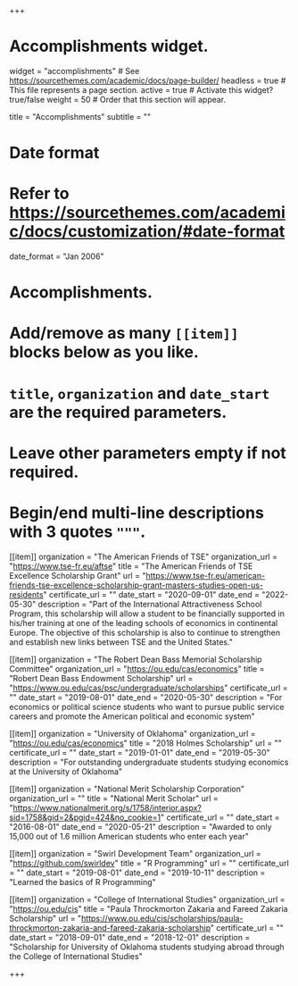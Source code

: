 +++
# Accomplishments widget.
widget = "accomplishments"  # See https://sourcethemes.com/academic/docs/page-builder/
headless = true  # This file represents a page section.
active = true  # Activate this widget? true/false
weight = 50  # Order that this section will appear.

title = "Accomplish&shy;ments"
subtitle = ""

# Date format
#   Refer to https://sourcethemes.com/academic/docs/customization/#date-format
date_format = "Jan 2006"

# Accomplishments.
#   Add/remove as many `[[item]]` blocks below as you like.
#   `title`, `organization` and `date_start` are the required parameters.
#   Leave other parameters empty if not required.
#   Begin/end multi-line descriptions with 3 quotes `"""`.



[[item]]
  organization = "The American Friends of TSE"
  organization_url = "https://www.tse-fr.eu/aftse"
  title = "The American Friends of TSE Excellence Scholarship Grant"
  url = "https://www.tse-fr.eu/american-friends-tse-excellence-scholarship-grant-masters-studies-open-us-residents"
  certificate_url = ""
  date_start = "2020-09-01"
  date_end = "2022-05-30"
  description = "Part of the International Attractiveness School Program, this scholarship will allow a student to be financially supported in his/her training at one of the leading schools of economics in continental Europe. The objective of this scholarship is also to continue to strengthen and establish new links between TSE and the United States."

[[item]]
  organization = "The Robert Dean Bass Memorial Scholarship Committee"
  organization_url = "https://ou.edu/cas/economics"
  title = "Robert Dean Bass Endowment Scholarship"
  url = "https://www.ou.edu/cas/psc/undergraduate/scholarships"
  certificate_url = ""
  date_start = "2019-08-01"
  date_end = "2020-05-30"
  description = "For economics or political science students who want to pursue public service careers and promote the American political and economic system"

[[item]]
  organization = "University of Oklahoma"
  organization_url = "https://ou.edu/cas/economics"
  title = "2018 Holmes Scholarship"
  url = ""
  certificate_url = ""
  date_start = "2019-01-01"
  date_end = "2019-05-30"
  description = "For outstanding undergraduate students studying economics at the University of Oklahoma"
  
[[item]]
  organization = "National Merit Scholarship Corporation"
  organization_url = ""
  title = "National Merit Scholar"
  url = "https://www.nationalmerit.org/s/1758/interior.aspx?sid=1758&gid=2&pgid=424&no_cookie=1"
  certificate_url = ""
  date_start = "2016-08-01"
  date_end = "2020-05-21"
  description = "Awarded to only 15,000 out of 1.6 million American students who enter each year"

[[item]]
  organization = "Swirl Development Team"
  organization_url = "https://github.com/swirldev"
  title = "R Programming"
  url = ""
  certificate_url = ""
  date_start = "2019-08-01"
  date_end = "2019-10-11"
  description = "Learned the basics of R Programming"

[[item]]
  organization = "College of International Studies"
  organization_url = "https://ou.edu/cis"
  title = "Paula Throckmorton Zakaria and Fareed Zakaria Scholarship"
  url = "https://www.ou.edu/cis/scholarships/paula-throckmorton-zakaria-and-fareed-zakaria-scholarship"
  certificate_url = ""
  date_start = "2018-09-01"
  date_end = "2018-12-01"
  description = "Scholarship for University of Oklahoma students studying abroad through the College of International Studies"

+++
